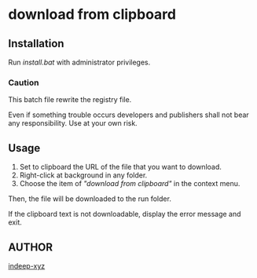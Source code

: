 download from clipboard
====

## Installation

Run _install.bat_ with administrator privileges.

### Caution

This batch file rewrite the registry file.

Even if something trouble occurs developers and publishers  shall not bear any responsibility. Use at your own risk.

## Usage

1. Set to clipboard the URL of the file that you want to download.
2. Right-click at background in any folder.
3. Choose the item of _"download from clipboard"_ in the context menu.

Then, the file will be downloaded to the run folder.

If the clipboard text is not downloadable, display the error message and exit.

## AUTHOR

[indeep-xyz](http://indeep.xyz/)